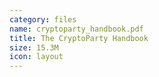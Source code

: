 ```yaml
---
category: files
name: cryptoparty_handbook.pdf
title: The CryptoParty Handbook
size: 15.3M
icon: layout
---
```

